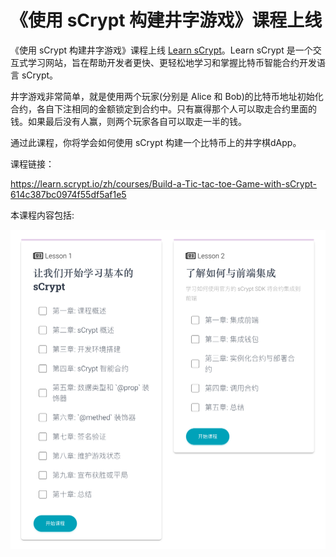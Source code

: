 # 《使用 sCrypt 构建井字游戏》课程上线

《使用 sCrypt 构建井字游戏》课程上线 [Learn sCrypt](https://learn.scrypt.io/zh)。Learn sCrypt 是一个交互式学习网站，旨在帮助开发者更快、更轻松地学习和掌握比特币智能合约开发语言 sCrypt。

井字游戏非常简单，就是使用两个玩家(分别是 Alice 和 Bob)的比特币地址初始化合约，各自下注相同的金额锁定到合约中。只有赢得那个人可以取走合约里面的钱。如果最后没有人赢，则两个玩家各自可以取走一半的钱。

通过此课程，你将学会如何使用 sCrypt 构建一个比特币上的井字棋dApp。


课程链接：

https://learn.scrypt.io/zh/courses/Build-a-Tic-tac-toe-Game-with-sCrypt-614c387bc0974f55df5af1e5


本课程内容包括:

![](./1.png)